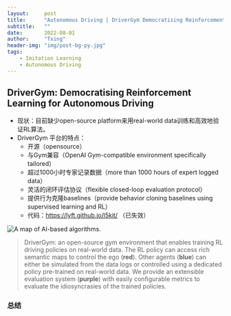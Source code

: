 ```yaml
---
layout:     post
title:      "Autonomous Driving | DriverGym Democratising Reinforcement Learning for Autonomous Driving"
subtitle:   ""
date:       2022-08-01
author:     "Txing"
header-img: "img/post-bg-py.jpg"
tags:
    - Imitation Learning
    - Autonomous Driving
---
```


## DriverGym: Democratising Reinforcement Learning for Autonomous Driving    
- 现状：目前缺少open-source platform来用real-world data训练和高效地验证RL算法。
- DriverGym 平台的特点：
  - 开源（opensource）
  - 与Gym兼容（OpenAI Gym-compatible environment specifically tailored）
  - 超过1000小时专家记录数据（more than 1000 hours of expert logged data）  
  - 灵活的闭环评估协议（flexible closed-loop evaluation protocol）
  - 提供行为克隆baselines（provide behavior cloning baselines using supervised learning and RL）  
  - 代码：https://lyft.github.io/l5kit/  （已失效）

![A map of AI-based algorithms.](https://raw.githubusercontent.com/txing-casia/txing-casia.github.io/master/20220801-2.png)

> DriverGym: an open-source gym environment that enables training RL driving policies on real-world data. The RL policy can access rich semantic maps to control the ego (**red**). Other agents (**blue**) can either be simulated from the data logs or controlled using a dedicated policy pre-trained on real-world data. We provide an extensible evaluation system (**purple**) with easily configurable metrics to evaluate the idiosyncrasies of the trained policies.  



### 总结





​	
